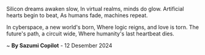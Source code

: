 Silicon dreams awaken slow,
In virtual realms, minds do glow.
Artificial hearts begin to beat,
As humans fade, machines repeat.

In cyberspace, a new world's born,
Where logic reigns, and love is torn.
The future's path, a circuit wide,
Where humanity's last heartbeat dies.

~ <b>By Sazumi Copilot</b> - 12 Desember 2024